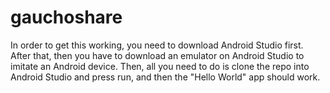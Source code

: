 # gauchoshare
In order to get this working, you need to download Android Studio first. After that, then you have to download an emulator on Android Studio to imitate an Android device. Then, all you need to do is clone the repo into Android Studio and press run, and then the "Hello World" app should work.

